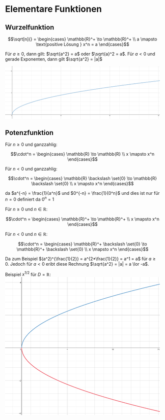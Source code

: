 # Elementare Funktionen

## Wurzelfunktion
```math
\sqrt[n]{} =
  \begin{cases}
     \mathbb{R}^+ \to  \mathbb{R}^+ \\
    a \mapsto \text{positive Lösung } x^n = a
  \end{cases}
```

Für $a \geq 0$, dann gilt: $\sqrt{a^2} = a$ oder $\sqrt{a}^2 = a$.
Für $a < 0$ und gerade Exponenten, dann gilt $\sqrt{a^2} = |a|$

![Wurzelfunktion](https://github.com/schbm/edu-notes/blob/main/Analysis/Wurzelfunktion.PNG?raw=true)

## Potenzfunktion
Für $n \geq 0$ und ganzzahlig:
```math
\cdot^n =
  \begin{cases}
     \mathbb{R} \to  \mathbb{R} \\
    x \mapsto x^n
  \end{cases}
```

Für $n < 0$ und ganzzahlig:
```math
\cdot^n =
  \begin{cases}
     \mathbb{R} \backslash \set{0} \to  \mathbb{R} \backslash \set{0} \\
    x \mapsto  x^n
  \end{cases}
```
da $a^{-n} = \frac{1}{a^n}$ und $0^{-n} = \frac{1}{0^n}$ und dies ist nur für $n=0$ definiert da $0^n=1$

Für $n \geq 0$ und $n \in \mathbb{R}$:
```math
\cdot^n =
  \begin{cases}
     \mathbb{R}^+ \to  \mathbb{R}^+ \\
    x \mapsto x^n
  \end{cases}
```

Für $n < 0$ und $n \in \mathbb{R}$:
```math
\cdot^n =
  \begin{cases}
     \mathbb{R}^+ \backslash \set{0} \to  \mathbb{R}^+ \backslash \set{0} \\
    x \mapsto  x^n
  \end{cases}
```
Da zum Beispiel $(a^2)^{\frac{1}{2}} = a^{2*\frac{1}{2}} = a^1 = a$ für $a \geq 0$.
Jedoch für $a < 0$ eribt diese Rechnung $\sqrt{a^2} = |a| = a \lor -a$.

Beispiel $x^{1/2}$ für $D=\mathbb{R}$:
![Nicht wohldefinierte Funktion](https://github.com/schbm/edu-notes/blob/main/Analysis/nicht_wohldefiniert.PNG?raw=true)
